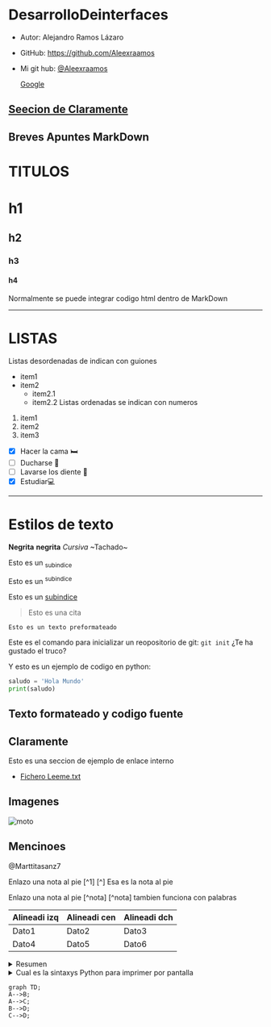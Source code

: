 # DesarrolloDeinterfaces

- Autor:  Alejandro Ramos Lázaro
- GitHub: https://github.com/Aleexraamos
- Mi git hub: [@Aleexraamos](https://github.com/Aleexraamos)
  
  [Google](https://www.google.com/)
 
 [Seecion de Claramente](#claramente)
  ---

  ## Breves Apuntes MarkDown
  # TITULOS

  # h1
  ## h2
  ### h3
  #### h4

Normalmente se puede integrar codigo html dentro de MarkDown 

---
# LISTAS
Listas desordenadas de indican con guiones
- item1
- item2
  - item2.1
  - item2.2
Listas ordenadas se indican con numeros
1. item1
2. item2
3. item3

- [x] Hacer la cama 🛏️
- [ ] Ducharse 🚿
- [ ] Lavarse los diente 🦷
- [x] Estudiar💻
---
# Estilos de texto
**Negrita**
__negrita__
*Cursiva* 
~Tachado~

Esto es un <sub>subindice</sub>

Esto es un <sup>subindice</sup>

Esto es un <ins>subindice</ins>

>Esto es una cita

```
Esto es un texto preformateado
```

Este es el comando para inicializar un reopositorio de git: `git init` ¿Te ha gustado el truco?

Y esto es un ejemplo de codigo en python:
```python
saludo = 'Hola Mundo'
print(saludo)
```
## Texto formateado y codigo fuente

## Claramente
Esto es una seccion de ejemplo de enlace interno
- [Fichero Leeme.txt](leeme.txt)

## Imagenes
![moto](https://st4.depositphotos.com/8844370/24416/i/450/depositphotos_244161984-stock-photo-krasnoyarsk-russia-may-2018-red.jpg)

## Mencinoes
@Marttitasanz7

Enlazo una nota al pie [^1]
[^] Esa es la nota al pie 

Enlazo una nota al pie [^nota]
[^nota] tambien funciona con palabras

| Alineadi izq | Alineadi cen | Alineadi dch |
| --- | --- | --- |
| Dato1 | Dato2 | Dato3 |
| Dato4 | Dato5 | Dato6 |

<details>
  <summary>Resumen</summary>
  Holaaa q taaaal como estamos
</details>

<details>
  <summary>Cual es la sintaxys Python para imprimer por pantalla</summary>
  
  ```python
  print(" texto ")
  ```
</details>

```mermaid
graph TD;
A-->B;
A-->C;
B-->D;
C-->D;
```









  
